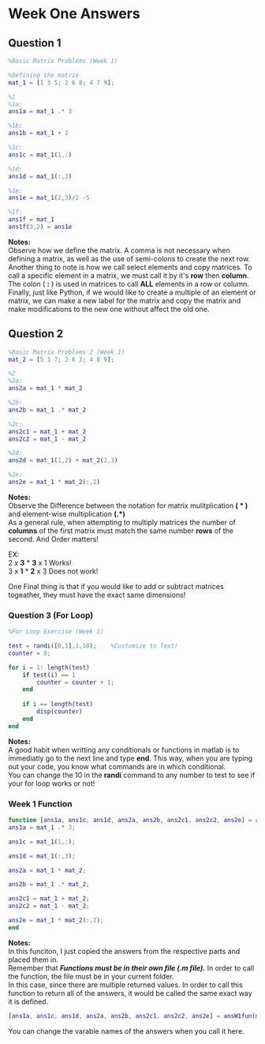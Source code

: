 # Week One Answers

## **Question 1**
```matlab
%Basic Matrix Problems (Week 1)

%Defining the matrix
mat_1 = [1 3 5; 2 6 8; 4 7 9];

%1
%1a:
ans1a = mat_1 .* 3

%1b:
ans1b = mat_1 + 2

%1c:
ans1c = mat_1(1,:)

%1d:
ans1d = mat_1(:,3)

%1e:
ans1e = mat_1(2,3)/2 -5

%1f:
ans1f = mat_1
ans1f(3,2) = ans1e
```


**Notes:** \
Observe how we define the matrix. A comma is not necessary when defining a matrix, as well as the use of semi-colons to create the next row.\
 Another thing to note is how we call select elements and copy matrices. To call a specific element in a matrix, we must call it by it's **row** then **column**.\
  The colon ( **:** ) is used in matrices to call **ALL** elements in a row or column. \
  Finally, just like Python, if we would like to create a multiple of an element or matrix, we can make a new label for the matrix and copy the matrix and make modifications to the new one without affect the old one.


## **Question 2**
``` matlab
%Basic Matrix Problems 2 (Week 1)
mat_2 = [5 1 7; 2 6 3; 4 8 9];

%2
%2a:
ans2a = mat_1 * mat_2

%2b:
ans2b = mat_1 .* mat_2

%2c:
ans2c1 = mat_1 + mat_2
ans2c2 = mat_1 - mat_2

%2d:
ans2d = mat_1(1,2) + mat_2(2,3)

%2e:
ans2e = mat_1 * mat_2(:,2)
```


**Notes:**\
Observe the Difference between the notation for matrix mulitplication **( * )** and element-wise multiplication **(.*)** \
As a general rule, when attempting to multiply matrices the number of **columns** of the first matrix must match the same number **rows** of the second. And Order matters!

 EX: \
 2 x **3** * **3** x 1 Works!\
 3 x **1** * **2** x 3 Does not work!

 One Final thing is that if you would like to add or subtract matrices togeather, they must have the exact same dimensions! 


### **Question 3 (For Loop)**
``` matlab
%For Loop Exercise (Week 1)

test = randi([0,1],1,10);    %Customize to Test!
counter = 0;

for i = 1: length(test)
    if test(i) == 1
        counter = counter + 1;
    end
    
    if i == length(test)
        disp(counter)
    end
end
```


**Notes:** \
A good habit when writting any conditionals or functions in matlab is to immediatly go to the next line and type **end**. This way, when you are typing out your code, you know what commands are in which conditional.\
You can change the 10 in the **randi** command to any number to test to see if your for loop works or not!



### **Week 1 Function**
``` matlab
function [ans1a, ans1c, ans1d, ans2a, ans2b, ans2c1, ans2c2, ans2e] = ansW1fun(mat_1,mat_2)
ans1a = mat_1 .* 3;

ans1c = mat_1(1,:);

ans1d = mat_1(:,3);

ans2a = mat_1 * mat_2;

ans2b = mat_1 .* mat_2;

ans2c1 = mat_1 + mat_2;
ans2c2 = mat_1 - mat_2;

ans2e = mat_1 * mat_2(:,2);
end 
```


**Notes:**\
In this funciton, I just copied the answers from the respective parts and placed them in.\
Remember that ***Functions must be in their own file (.m file).*** In order to call the function, the file must be in your current folder.\
 In this case, since there are multiple returned values. In order to call this function to return all of the answers, it would be called the same exact way it is defined.


 ``` matlab
 [ans1a, ans1c, ans1d, ans2a, ans2b, ans2c1, ans2c2, ans2e] = ansW1fun(mat_1,mat_2)
 ```


You can change the varable names of the answers when you call it here. 
